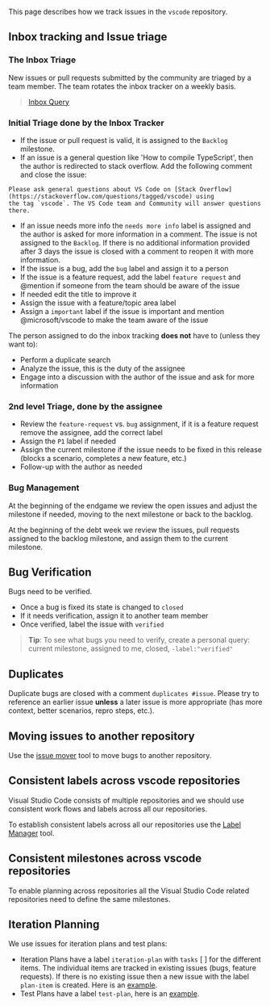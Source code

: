 This page describes how we track issues in the `vscode` repository.

## Inbox tracking and Issue triage

### The Inbox Triage
New issues or pull requests submitted by the community are triaged by a team member. The team rotates the inbox tracker on a weekly basis.

> [Inbox Query](https://github.com/Microsoft/vscode/issues?q=is%3Aopen+no%3Amilestone)

### Initial Triage done by the Inbox Tracker

- If the issue or pull request is valid, it is assigned to the `Backlog` milestone. 
- If an issue is a general question like 'How to compile TypeScript', then the author is redirected to stack overflow. Add the following comment and close the issue:
```
Please ask general questions about VS Code on [Stack Overflow](https://stackoverflow.com/questions/tagged/vscode) using
the tag `vscode`. The VS Code team and Community will answer questions there.
```
- If an issue needs more info the `needs more info` label is assigned and the author is asked for more information in a comment. The issue is not assigned to the `Backlog`. If there is no additional information provided after 3 days the issue is closed with a comment to reopen it with more information.
- If the issue is a bug, add the `bug` label and assign it to a person
- If the issue is a feature request, add the label `feature request` and @mention if someone from the team should be aware of the issue
- If needed edit the title to improve it
- Assign the issue with a feature/topic area label
- Assign a `important` label if the issue is important and mention @microsoft/vscode to make the team aware of the issue

The person assigned to do the inbox tracking **does not** have to (unless they want to):
- Perform a duplicate search
- Analyze the issue, this is the duty of the assignee
- Engage into a discussion with the author of the issue and ask for more information

### 2nd level Triage, done by the assignee
- Review the `feature-request` vs. `bug` assignment, if it is a feature request remove the assignee, add the correct label
- Assign the `P1` label if needed
- Assign the current milestone if the issue needs to be fixed in this release (blocks a scenario, completes a new feature, etc.) 
- Follow-up with the author as needed

### Bug Management
At the beginning of the endgame we review the open issues and adjust the milestone if needed, moving to the next milestone or back to the backlog.

At the beginning of the debt week we review the issues, pull requests assigned to the backlog milestone, and assign them to the current milestone.

## Bug Verification
Bugs need to be verified. 
- Once a bug is fixed its state is changed to `closed` 
- If it needs verification, assign it to another team member
- Once verified, label the issue with `verified`

> **Tip**: To see what bugs you need to verify, create a personal query: current milestone, assigned to me, closed, `-label:"verified"`

## Duplicates
Duplicate bugs are closed with a comment `duplicates #issue`. Please try to reference an earlier issue **unless** a later issue is more appropriate (has more context, better scenarios, repro steps, etc.).

## Moving issues to another repository
Use the [issue mover](https://github-issue-mover.appspot.com/) tool to move bugs to another repository.

## Consistent labels across vscode repositories

Visual Studio Code consists of multiple repositories and we should use consistent work flows and labels across all our repositories.

To establish consistent labels across all our repositories use the [Label Manager](http://www.dorukdestan.com/github-label-manager/) tool.

## Consistent milestones across vscode repositories

To enable planning across repositories all the Visual Studio Code related repositories need to define the same milestones.

## Iteration Planning
We use issues for iteration plans and test plans:
- Iteration Plans have a label `iteration-plan` with `tasks` [ ] for the different items. The individual items are tracked in existing issues (bugs, feature requests). If there is no existing issue then a new issue with the label `plan-item` is created. Here is an [example](https://github.com/Microsoft/vscode/issues/917).
- Test Plans have a label `test-plan`, here is an [example](https://github.com/Microsoft/vscode/issues/1096).